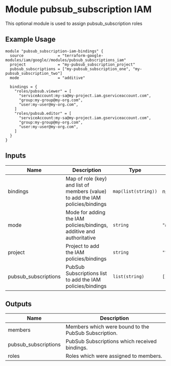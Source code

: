 # Module pubsub_subscription IAM

This optional module is used to assign pubsub_subscription roles

## Example Usage
```
module "pubsub_subscription-iam-bindings" {
  source               = "terraform-google-modules/iam/google//modules/pubsub_subscriptions_iam"
  project              = "my-pubsub_subscription_project"
  pubsub_subscriptions = ["my-pubsub_subscription_one", "my-pubsub_subscription_two"]
  mode                 = "additive"

  bindings = {
    "roles/pubsub.viewer" = [
      "serviceAccount:my-sa@my-project.iam.gserviceaccount.com",
      "group:my-group@my-org.com",
      "user:my-user@my-org.com",
    ]
    "roles/pubsub.editor" = [
      "serviceAccount:my-sa@my-project.iam.gserviceaccount.com",
      "group:my-group@my-org.com",
      "user:my-user@my-org.com",
    ]
  }
}
```

<!-- BEGINNING OF PRE-COMMIT-TERRAFORM DOCS HOOK -->
## Inputs

| Name | Description | Type | Default | Required |
|------|-------------|------|---------|:--------:|
| bindings | Map of role (key) and list of members (value) to add the IAM policies/bindings | `map(list(string))` | n/a | yes |
| mode | Mode for adding the IAM policies/bindings, additive and authoritative | `string` | `"additive"` | no |
| project | Project to add the IAM policies/bindings | `string` | `""` | no |
| pubsub\_subscriptions | PubSub Subscriptions list to add the IAM policies/bindings | `list(string)` | `[]` | no |

## Outputs

| Name | Description |
|------|-------------|
| members | Members which were bound to the PubSub Subscription. |
| pubsub\_subscriptions | PubSub Subscriptions which received bindings. |
| roles | Roles which were assigned to members. |

<!-- END OF PRE-COMMIT-TERRAFORM DOCS HOOK -->
